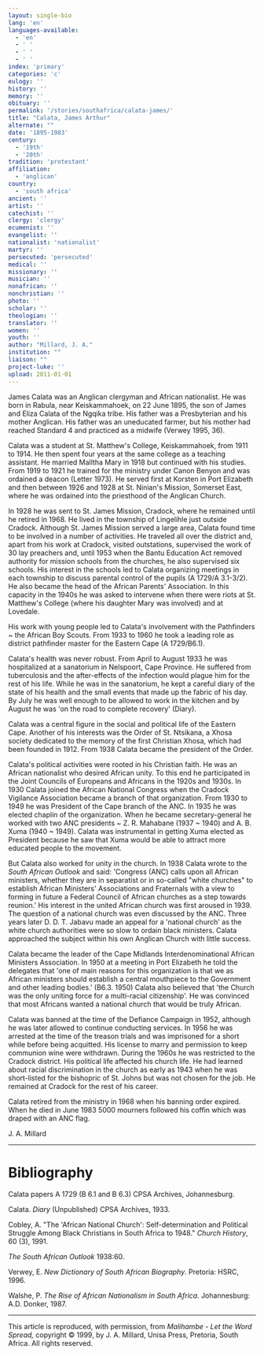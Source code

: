```yaml
---
layout: single-bio
lang: 'en'
languages-available:
  - 'en'
  - ' '
  - ' '
  - ' '
index: 'primary'
categories: 'c'
eulogy: ''
history: ''
memory: ''
obituary: ''
permalink: '/stories/southafrica/calata-james/'
title: "Calata, James Arthur"
alternate: ""
date: '1895-1983'
century:
  - '19th'
  - '20th'
tradition: 'protestant'
affiliation:
  - 'anglican'
country:
  - 'south africa'
ancient: ''
artist: ''
catechist: ''
clergy: 'clergy'
ecumenist: ''
evangelist: ''
nationalist: 'nationalist'
martyr: ''
persecuted: 'persecuted'
medical: ''
missionary: ''
musician: ''
nonafrican: ''
nonchristian: ''
photo: ''
scholar: ''
theologian: ''
translator: ''
women: ''
youth: ''
author: "Millard, J. A."
institution: ""
liaison: ""
project-luke: ''
upload: 2011-01-01
---
```




James Calata was an Anglican clergyman and African nationalist. He was born in Rabula, near Keiskammahoek, on 22 June 1895, the son of James and Eliza Calata of the Ngqika tribe. His father was a Presbyterian and his mother Anglican. His father was an uneducated farmer, but his mother had reached Standard 4 and practiced as a midwife (Verwey 1995, 36).

Calata was a student at St. Matthew's College, Keiskammahoek, from 1911 to 1914. He then spent four years at the same college as a teaching assistant. He married Malltha Mary in 1918 but continued with his studies. From 1919 to 1921 he trained for the ministry under Canon Benyon and was ordained a deacon (Letter 1973). He served first at Korsten in Port Elizabeth and then between 1926 and 1928 at St. Ninian's Mission, Somerset East, where he was ordained into the priesthood of the Anglican Church.

In 1928 he was sent to St. James Mission, Cradock, where he remained until he retired in 1968. He lived in the township of Lingelihle just outside Cradock. Although St. James Mission served a large area, Calata found time to be involved in a number of activities. He traveled all over the district and, apart from his work at Cradock, visited outstations, supervised the work of 30 lay preachers and, until 1953 when the Bantu Education Act removed authority for mission schools from the churches, he also supervised six schools. His interest in the schools led to Calata organizing meetings in each township to discuss parental control of the pupils (A 1729/A 3.1-3/2). He also became the head of the African Parents' Association. In this capacity in the 1940s he was asked to intervene when there were riots at St. Matthew's College (where his daughter Mary was involved) and at Lovedale.

His work with young people led to Calata's involvement with the Pathfinders ~ the African Boy Scouts. From 1933 to 1960 he took a leading role as district pathfinder master for the Eastern Cape (A 1729/B6.1).

Calata's health was never robust. From April to August 1933 he was hospitalized at a sanatorium in Nelspoort, Cape Province. He suffered from tuberculosis and the after-effects of the infection would plague him for the rest of his life. While he was in the sanatorium, he kept a careful diary of the state of his health and the small events that made up the fabric of his day. By July he was well enough to be allowed to work in the kitchen and by August he was 'on the road to complete recovery' (Diary).

Calata was a central figure in the social and political life of the Eastern Cape. Another of his interests was the Order of St. Ntsikana, a Xhosa society dedicated to the memory of the first Christian Xhosa, which had been founded in 1912. From 1938 Calata became the president of the Order.

Calata's political activities were rooted in his Christian faith. He was an African nationalist who desired African unity. To this end he participated in the Joint Councils of Europeans and Africans in the 1920s and 1930s. In 1930 Calata joined the African National Congress when the Cradock Vigilance Association became a branch of that organization. From 1930 to 1949 he was President of the Cape branch of the ANC. In 1935 he was elected chaplin of the organization. When he became secretary-general he worked with two ANC presidents ~ Z. R. Mahabane (1937 ~ 1940) and A. B. Xuma (1940 ~ 1949). Calata was instrumental in getting Xuma elected as President because he saw that Xuma would be able to attract more educated people to the movement.

But Calata also worked for unity in the church. In 1938 Calata wrote to the *South African Outlook* and said: 'Congress (ANC) calls upon all African ministers, whether they are in separatist or in so-called "white churches" to establish African Ministers' Associations and Fraternals with a view to forming in future a Federal Council of African churches as a step towards reunion.' His interest in the united African church was first aroused in 1939. The question of a national church was even discussed by the ANC. Three years later D. D. T. Jabavu made an appeal for a 'national church' as the white church authorities were so slow to ordain black ministers. Calata approached the subject within his own Anglican Church with little success.

Calata became the leader of the Cape Midlands Interdenominational African Ministers Association. In 1950 at a meeting in Port Elizabeth he told the delegates that 'one of main reasons for this organization is that we as African ministers should establish a central mouthpiece to the Government and other leading bodies.' (B6.3. 1950) Calata also believed that 'the Church was the only uniting force for a multi-racial citizenship'. He was convinced that most Africans wanted a national church that would be truly African.

Calata was banned at the time of the Defiance Campaign in 1952, although he was later allowed to continue conducting services. In 1956 he was arrested at the time of the treason trials and was imprisoned for a short while before being acquitted. His license to marry and permission to keep communion wine were withdrawn. During the 1960s he was restricted to the Cradock district. His political life affected his church life. He had learned about racial discrimination in the church as early as 1943 when he was short-listed for the bishopric of St. Johns but was not chosen for the job. He remained at Cradock for the rest of his career.

Calata retired from the ministry in 1968 when his banning order expired. When he died in June 1983 5000 mourners followed his coffin which was draped with an ANC flag.

J. A. Millard

---

# Bibliography

Calata papers A 1729 (B 6.1 and B 6.3) CPSA Archives, Johannesburg.

Calata. *Diary* (Unpublished) CPSA Archives, 1933.

Cobley, A. "The 'African National Church': Self-determination and Political Struggle Among Black Christians in South Africa to 1948."  *Church History*, 60 (3), 1991.

*The South African Outlook* 1938:60.

Verwey, E. *New Dictionary of South African Biography*. Pretoria: HSRC, 1996.

Walshe, P.  *The Rise of African Nationalism in South Africa.*  Johannesburg: A.D. Donker, 1987.

---

This article is reproduced, with permission, from *Malihambe - Let the Word Spread,* copyright &copy; 1999, by J. A. Millard, Unisa Press, Pretoria, South Africa.  All rights reserved.
